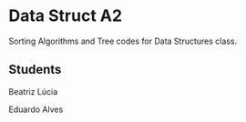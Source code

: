 # Data Struct A2
Sorting Algorithms and Tree codes for Data Structures class.

## Students
Beatriz Lúcia

Eduardo Alves
